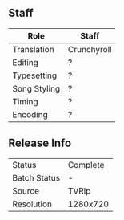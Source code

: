 ## Staff

| Role            | Staff                                                                    |
|-----------------|-------------|
| Translation     | Crunchyroll |
| Editing         | ? |
| Typesetting     | ? |
| Song Styling    | ? |
| Timing          | ? |
| Encoding        | ? |

## Release Info

|              |          |
|--------------|----------|
| Status       | Complete |
| Batch Status | -        |
| Source       | TVRip    |
| Resolution   | 1280x720 |
